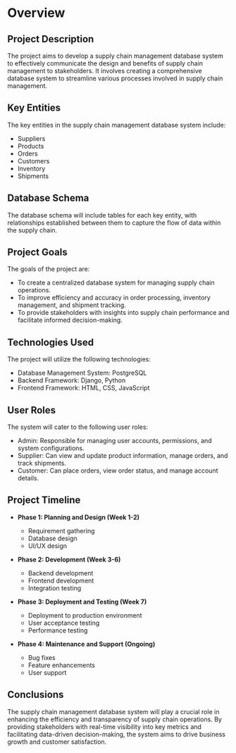# Overview

## Project Description
The project aims to develop a supply chain management database system to effectively communicate the design and benefits of supply chain management to stakeholders. It involves creating 
a comprehensive database system to streamline various processes involved in supply chain management.

## Key Entities
The key entities in the supply chain management database system include:
- Suppliers
- Products
- Orders
- Customers
- Inventory
- Shipments

## Database Schema
The database schema will include tables for each key entity, with relationships established between them to capture the flow of data within the supply chain.

## Project Goals
The goals of the project are:
- To create a centralized database system for managing supply chain operations.
- To improve efficiency and accuracy in order processing, inventory management, and shipment tracking.
- To provide stakeholders with insights into supply chain performance and facilitate informed decision-making.

## Technologies Used
The project will utilize the following technologies:
- Database Management System: PostgreSQL
- Backend Framework: Django, Python
- Frontend Framework: HTML, CSS, JavaScript

## User Roles
The system will cater to the following user roles:
- Admin: Responsible for managing user accounts, permissions, and system configurations.
- Supplier: Can view and update product information, manage orders, and track shipments.
- Customer: Can place orders, view order status, and manage account details.

## Project Timeline
- **Phase 1: Planning and Design (Week 1-2)**
  - Requirement gathering
  - Database design
  - UI/UX design

- **Phase 2: Development (Week 3-6)**
  - Backend development
  - Frontend development
  - Integration testing

- **Phase 3: Deployment and Testing (Week 7)**
  - Deployment to production environment
  - User acceptance testing
  - Performance testing

- **Phase 4: Maintenance and Support (Ongoing)**
  - Bug fixes
  - Feature enhancements
  - User support

## Conclusions
The supply chain management database system will play a crucial role in enhancing the efficiency and transparency of supply chain operations. By providing stakeholders with real-time 
visibility into key metrics and facilitating data-driven decision-making, the system aims to drive business growth and customer satisfaction.


